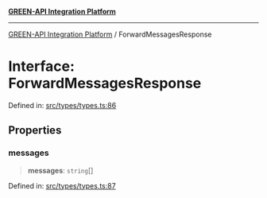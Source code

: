 [**GREEN-API Integration Platform**](../README.md)

***

[GREEN-API Integration Platform](../globals.md) / ForwardMessagesResponse

# Interface: ForwardMessagesResponse

Defined in: [src/types/types.ts:86](https://github.com/green-api/greenapi-integration/blob/62a96bf9bfbccb88022bc7b0859de19e8c48289f/src/types/types.ts#L86)

## Properties

### messages

> **messages**: `string`[]

Defined in: [src/types/types.ts:87](https://github.com/green-api/greenapi-integration/blob/62a96bf9bfbccb88022bc7b0859de19e8c48289f/src/types/types.ts#L87)
